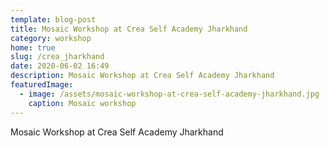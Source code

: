 ```yaml
---
template: blog-post
title: Mosaic Workshop at Crea Self Academy Jharkhand
category: workshop
home: true
slug: /crea_jharkhand
date: 2020-06-02 16:49
description: Mosaic Workshop at Crea Self Academy Jharkhand
featuredImage: 
  - image: /assets/mosaic-workshop-at-crea-self-academy-jharkhand.jpg
    caption: Mosaic workshop
---
```

Mosaic Workshop at Crea Self Academy Jharkhand
